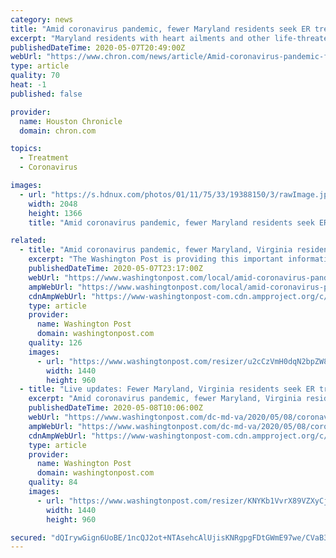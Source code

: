 ```yaml
---
category: news
title: "Amid coronavirus pandemic, fewer Maryland residents seek ER treatment"
excerpt: "Maryland residents with heart ailments and other life-threatening conditions are increasingly avoiding hospital emergency rooms, an extra layer of concern during the covid-19 crisis that is also happening elsewhere in the country."
publishedDateTime: 2020-05-07T20:49:00Z
webUrl: "https://www.chron.com/news/article/Amid-coronavirus-pandemic-fewer-Maryland-15254747.php"
type: article
quality: 70
heat: -1
published: false

provider:
  name: Houston Chronicle
  domain: chron.com

topics:
  - Treatment
  - Coronavirus

images:
  - url: "https://s.hdnux.com/photos/01/11/75/33/19388150/3/rawImage.jpg"
    width: 2048
    height: 1366
    title: "Amid coronavirus pandemic, fewer Maryland residents seek ER treatment"

related:
  - title: "Amid coronavirus pandemic, fewer Maryland, Virginia residents seek ER treatment"
    excerpt: "The Washington Post is providing this important information about the coronavirus for free. For more free coverage of the coronavirus pandemic, sign up for our daily Coronavirus Updates newsletter where all stories are free to read."
    publishedDateTime: 2020-05-07T23:17:00Z
    webUrl: "https://www.washingtonpost.com/local/amid-coronavirus-pandemic-fewer-maryland-residents-seek-er-treatment/2020/05/07/acc42a20-9068-11ea-9e23-6914ee410a5f_story.html"
    ampWebUrl: "https://www.washingtonpost.com/local/amid-coronavirus-pandemic-fewer-maryland-residents-seek-er-treatment/2020/05/07/acc42a20-9068-11ea-9e23-6914ee410a5f_story.html?outputType=amp"
    cdnAmpWebUrl: "https://www-washingtonpost-com.cdn.ampproject.org/c/s/www.washingtonpost.com/local/amid-coronavirus-pandemic-fewer-maryland-residents-seek-er-treatment/2020/05/07/acc42a20-9068-11ea-9e23-6914ee410a5f_story.html?outputType=amp"
    type: article
    provider:
      name: Washington Post
      domain: washingtonpost.com
    quality: 126
    images:
      - url: "https://www.washingtonpost.com/resizer/u2cCzVmH0dqN2bpZW8A7bZ9yLUg=/1440x0/smart/arc-anglerfish-washpost-prod-washpost.s3.amazonaws.com/public/JNXIRXUQR4I6VEZCUKPHL374SM.jpg"
        width: 1440
        height: 960
  - title: "Live updates: Fewer Maryland, Virginia residents seek ER treatment during pandemic"
    excerpt: "Amid coronavirus pandemic, fewer Maryland, Virginia residents seek ER treatment Here are some of the most significant recent developments as the region responds to the pandemic of the novel coronavirus,"
    publishedDateTime: 2020-05-08T10:06:00Z
    webUrl: "https://www.washingtonpost.com/dc-md-va/2020/05/08/coronavirus-dc-maryland-virginia-live-updates/"
    ampWebUrl: "https://www.washingtonpost.com/dc-md-va/2020/05/08/coronavirus-dc-maryland-virginia-live-updates/?outputType=amp"
    cdnAmpWebUrl: "https://www-washingtonpost-com.cdn.ampproject.org/c/s/www.washingtonpost.com/dc-md-va/2020/05/08/coronavirus-dc-maryland-virginia-live-updates/?outputType=amp"
    type: article
    provider:
      name: Washington Post
      domain: washingtonpost.com
    quality: 84
    images:
      - url: "https://www.washingtonpost.com/resizer/KNYKb1VvrX89VZXyCjw1bSpmu3k=/1440x0/smart/arc-anglerfish-washpost-prod-washpost.s3.amazonaws.com/public/Z7T7YCUQXII6VEZCUKPHL374SM.jpg"
        width: 1440
        height: 960

secured: "dQIrywGign6UoBE/1ncQJ2ot+NTAsehcAlUjisKNRgpgFDtGWmE97we/CVaB3hfJmet6BC1LP2+2dPIcJjAogqBKAK+rCBoAVCtXU6URcYv8aR9U0oWN3RqMZKAxX4F+eZLCBHDVMBqqMNxzjYOPrJOd6vyr80fZYAxe28FWfLLOLKpKntdreg0vUW/of0RWqqKVopCzeSGjUhA2UPfaGfr55plPgbzTplY40zFx0Bo/MG3f8dggCs4tFR7yKKdG25m1sAsgbAMaQ4ldI1tOGafWBVXuXMfJZm4yT2o4FTttrt2mO2PqadPzlIt8tiIyBJV/kBfTNfxcn2bWtEH6Ka6u+OOxbsl73uGnKoT1jNw5hAe4fs7VmU2WZRfNTySfZpHBkyrZhh7jqyCd/x1OHtKE+0sZSK+GtU0T6dE04mzl8eiIgzo2IGTkaApn8CusF0ZwdxJ7UYPNWAz9QqdU7ujsrks8kwee5v1SUjh2Mkc=;hJjJW7cFyb76yu7WJB7cMw=="
---
```


